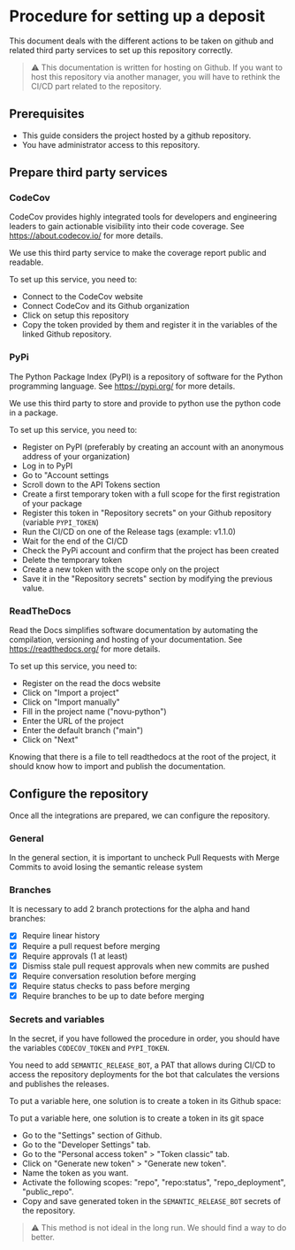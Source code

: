 # Procedure for setting up a deposit

This document deals with the different actions to be taken on github and
related third party services to set up this repository correctly.

> :warning: This documentation is written for hosting on Github. If you want
> to host this repository via another manager, you will have to rethink the
> CI/CD part related to the repository.

## Prerequisites

- This guide considers the project hosted by a github repository.
- You have administrator access to this repository.

## Prepare third party services

### CodeCov

CodeCov provides highly integrated tools for developers and engineering leaders to gain actionable visibility into their code coverage.
See https://about.codecov.io/ for more details.

We use this third party service to make the coverage report public and readable.

To set up this service, you need to:

- Connect to the CodeCov website
- Connect CodeCov and its Github organization
- Click on setup this repository
- Copy the token provided by them and register it in the variables of the linked Github repository.

### PyPi

The Python Package Index (PyPI) is a repository of software for the Python programming language.
See https://pypi.org/ for more details.

We use this third party to store and provide to python use the python code in a package.

To set up this service, you need to:

- Register on PyPI (preferably by creating an account with an anonymous address of your organization)
- Log in to PyPI
- Go to "Account settings
- Scroll down to the API Tokens section
- Create a first temporary token with a full scope for the first registration of your package
- Register this token in "Repository secrets" on your Github repository (variable `PYPI_TOKEN`)
- Run the CI/CD on one of the Release tags (example: v1.1.0)
- Wait for the end of the CI/CD
- Check the PyPi account and confirm that the project has been created
- Delete the temporary token
- Create a new token with the scope only on the project
- Save it in the "Repository secrets" section by modifying the previous value.

### ReadTheDocs

Read the Docs simplifies software documentation by automating the compilation, versioning and hosting of your documentation.
See https://readthedocs.org/ for more details.

To set up this service, you need to:

- Register on the read the docs website
- Click on "Import a project"
- Click on "Import manually"
- Fill in the project name ("novu-python")
- Enter the URL of the project
- Enter the default branch ("main")
- Click on "Next"

Knowing that there is a file to tell readthedocs at the root of the project, it should know how to import and publish the documentation.

## Configure the repository

Once all the integrations are prepared, we can configure the repository.

### General

In the general section, it is important to uncheck Pull Requests with Merge Commits to avoid losing the semantic release system

### Branches

It is necessary to add 2 branch protections for the alpha and hand branches:

- [x] Require linear history
- [x] Require a pull request before merging
- [x] Require approvals (1 at least)
- [x] Dismiss stale pull request approvals when new commits are pushed
- [x] Require conversation resolution before merging
- [x] Require status checks to pass before merging
- [x] Require branches to be up to date before merging

### Secrets and variables

In the secret, if you have followed the procedure in order, you should have the variables `CODECOV_TOKEN` and `PYPI_TOKEN`.

You need to add `SEMANTIC_RELEASE_BOT`, a PAT that allows during CI/CD to access the repository deployments
for the bot that calculates the versions and publishes the releases.

To put a variable here, one solution is to create a token in its Github space:

To put a variable here, one solution is to create a token in its git space

- Go to the "Settings" section of Github.
- Go to the "Developer Settings" tab.
- Go to the "Personal access token" > "Token classic" tab.
- Click on "Generate new token" > "Generate new token".
- Name the token as you want.
- Activate the following scopes: "repo", "repo:status", "repo_deployment", "public_repo".
- Copy and save generated token in the `SEMANTIC_RELEASE_BOT` secrets of the repository.

> :warning: This method is not ideal in the long run. We should find a way to do better.
